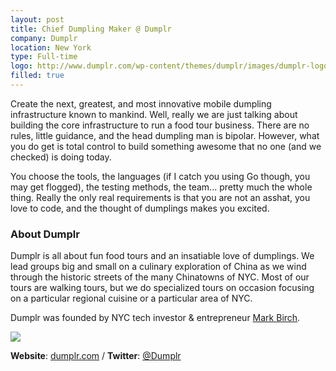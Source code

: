 ```yaml
---
layout: post
title: Chief Dumpling Maker @ Dumplr
company: Dumplr
location: New York
type: Full-time
logo: http://www.dumplr.com/wp-content/themes/dumplr/images/dumplr-logo.gif
filled: true
---
```


Create the next, greatest, and most innovative mobile dumpling infrastructure
known to mankind.  Well, really we are just talking about building the core
infrastructure to run a food tour business.  There are no rules, little
guidance, and the head dumpling man is bipolar.  However, what you do get is
total control to build something awesome that no one (and we checked) is doing
today.

You choose the tools, the languages (if I catch you using Go though,
you may get flogged), the testing methods, the team... pretty much the whole
thing.  Really the only real requirements is that you are not an asshat, you
love to code, and the thought of dumplings makes you excited.

### About Dumplr

Dumplr is all about fun food tours and an insatiable love of dumplings. We
lead groups big and small on a culinary exploration of China as we wind
through the historic streets of the many Chinatowns of NYC. Most of our tours
are walking tours, but we do specialized tours on occasion focusing on a
particular regional cuisine or a particular area of NYC.

Dumplr was founded by NYC tech investor & entrepreneur [Mark Birch](https://twitter.com/marksbirch).

<p class="center">
  <img src="{{ page.logo }}" /><br />

  <strong>Website</strong>: <a href="http://www.dumplr.com">dumplr.com</a> / <strong>Twitter</strong>: <a href="http://twitter.com/dumplr">@Dumplr</a>
</p>
